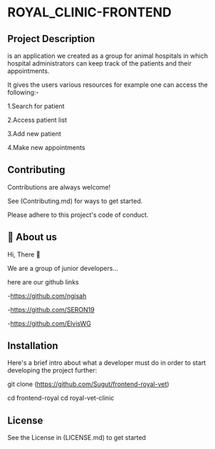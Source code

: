 # ROYAL_CLINIC-FRONTEND 

## Project Description
is an application we created as a group for animal hospitals in which hospital administrators can keep track of the patients and their appointments.

It gives the users various resources for example one can access the following:-

1.Search for patient

2.Access patient list

3.Add new patient

4.Make new appointments



## Contributing
Contributions are always welcome!

See (Contributing.md) for ways to get started.

Please adhere to this project's code of conduct.

## 🚀 About us
Hi, There 👋

We are a group of junior developers...

here are our github links

 -https://github.com/ngisah

 -https://github.com/SERON19

 -https://github.com/ElvisWG

## Installation
Here's a brief intro about what a developer must do in order to start developing the project further:

git clone (https://github.com/Sugut/frontend-royal-vet)

cd frontend-royal cd royal-vet-clinic


## License
See the License in (LICENSE.md) to get started

